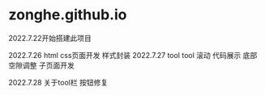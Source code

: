 # zonghe.github.io
2022.7.22开始搭建此项目

2022.7.26 html css页面开发 样式封装
2022.7.27 tool  tool 滚动 代码展示  底部空隙调整 子页面开发

2022.7.28 关于tool栏 按钮修复

